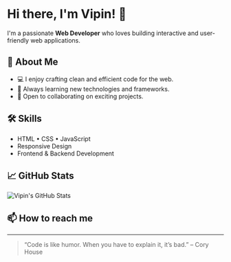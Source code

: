 # Hi there, I'm Vipin! 👋

I'm a passionate **Web Developer** who loves building interactive and user-friendly web applications.

## 🚀 About Me
- 💻 I enjoy crafting clean and efficient code for the web.
- 🌱 Always learning new technologies and frameworks.
- 🤝 Open to collaborating on exciting projects.

## 🛠️ Skills
- HTML • CSS • JavaScript
- Responsive Design
- Frontend & Backend Development

## 📈 GitHub Stats
![Vipin's GitHub Stats](https://github-readme-stats.vercel.app/api?username=vipinprog01&show_icons=true&theme=radical)

## 📫 How to reach me
<!-- Add your email, LinkedIn, or any other contact links here -->
<!-- Example: [LinkedIn](https://www.linkedin.com/in/yourprofile) -->

---

> “Code is like humor. When you have to explain it, it’s bad.” – Cory House

